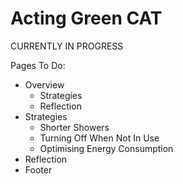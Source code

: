 # Acting Green CAT
CURRENTLY IN PROGRESS

Pages To Do:
- Overview
  - Strategies
  - Reflection
- Strategies
  - Shorter Showers
  - Turning Off When Not In Use
  - Optimising Energy Consumption
- Reflection
- Footer
